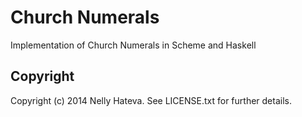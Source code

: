 Church Numerals
====================

Implementation of Church Numerals in Scheme and Haskell

Copyright
---------------------
Copyright (c) 2014 Nelly Hateva. See LICENSE.txt for further details.
